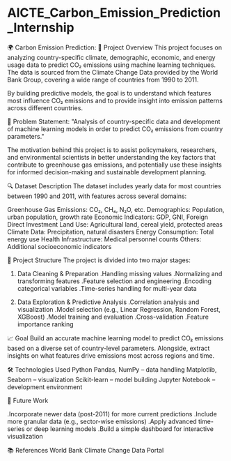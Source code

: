 # AICTE_Carbon_Emission_Prediction_Internship

🌍 Carbon Emission Prediction:
📌 Project Overview
This project focuses on analyzing country-specific climate, demographic, economic, and energy usage data to predict CO₂ emissions using machine learning techniques. The data is sourced from the Climate Change Data provided by the World Bank Group, covering a wide range of countries from 1990 to 2011.

By building predictive models, the goal is to understand which features most influence CO₂ emissions and to provide insight into emission patterns across different countries.

🧠 Problem Statement:
"Analysis of country-specific data and development of machine learning models in order to predict CO₂ emissions from country parameters."

The motivation behind this project is to assist policymakers, researchers, and environmental scientists in better understanding the key factors that contribute to greenhouse gas emissions, and potentially use these insights for informed decision-making and sustainable development planning.



🔍 Dataset Description
The dataset includes yearly data for most countries between 1990 and 2011, with features across several domains:

Greenhouse Gas Emissions: CO₂, CH₄, N₂O, etc.
Demographics: Population, urban population, growth rate
Economic Indicators: GDP, GNI, Foreign Direct Investment
Land Use: Agricultural land, cereal yield, protected areas
Climate Data: Precipitation, natural disasters
Energy Consumption: Total energy use
Health Infrastructure: Medical personnel counts
Others: Additional socioeconomic indicators



🔧 Project Structure
The project is divided into two major stages:

1. Data Cleaning & Preparation
    .Handling missing values
    .Normalizing and transforming features
    .Feature selection and engineering
    .Encoding categorical variables
    .Time-series handling for multi-year data

2. Data Exploration & Predictive Analysis
     .Correlation analysis and visualization
     .Model selection (e.g., Linear Regression, Random Forest, XGBoost)
     .Model training and evaluation
     .Cross-validation
     .Feature importance ranking


📈 Goal
Build an accurate machine learning model to predict CO₂ emissions based on a diverse set of country-level parameters. Alongside, extract insights on what features drive emissions most across regions and time.

🛠 Technologies Used
Python
Pandas, NumPy – data handling
Matplotlib, Seaborn – visualization
Scikit-learn – model building
Jupyter Notebook – development environment


🚀 Future Work
     
  .Incorporate newer data (post-2011) for more current predictions
  .Include more granular data (e.g., sector-wise emissions)
  .Apply advanced time-series or deep learning models
  .Build a simple dashboard for interactive visualization


  📚 References
World Bank Climate Change Data Portal

